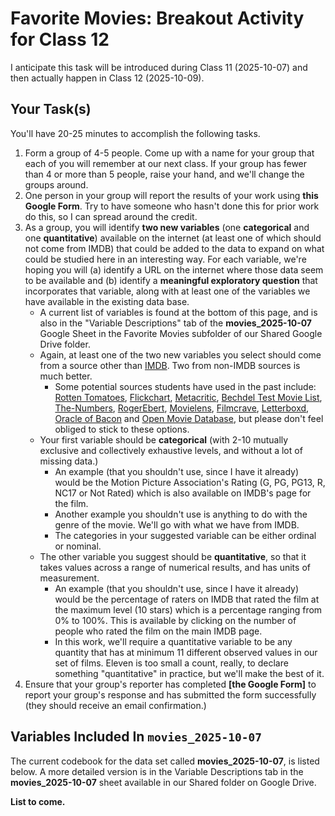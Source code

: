 # Favorite Movies: Breakout Activity for Class 12

I anticipate this task will be introduced during Class 11 (2025-10-07) and then actually happen in Class 12 (2025-10-09).

## Your Task(s)

You'll have 20-25 minutes to accomplish the following tasks.

1. Form a group of 4-5 people. Come up with a name for your group that each of you will remember at our next class. If your group has fewer than 4 or more than 5 people, raise your hand, and we'll change the groups around.
2. One person in your group will report the results of your work using **this Google Form**. Try to have someone who hasn't done this for prior work do this, so I can spread around the credit.
3. As a group, you will identify **two new variables** (one **categorical** and one **quantitative**) available on the internet (at least one of which should not come from IMDB) that could be added to the data to expand on what could be studied here in an interesting way. For each variable, we're hoping you will (a) identify a URL on the internet where those data seem to be available and (b) identify a **meaningful exploratory question** that incorporates that variable, along with at least one of the variables we have available in the existing data base. 
    - A current list of variables is found at the bottom of this page, and is also in the "Variable Descriptions" tab of the **movies_2025-10-07** Google Sheet in the Favorite Movies subfolder of our Shared Google Drive folder.
    - Again, at least one of the two new variables you select should come from a source other than [IMDB](https://www.imdb.com/). Two from non-IMDB sources is much better.
        - Some potential sources students have used in the past include: [Rotten Tomatoes](https://www.rottentomatoes.com/), [Flickchart](https://www.flickchart.com/), [Metacritic](https://www.metacritic.com/), [Bechdel Test Movie List](https://bechdeltest.com/), [The-Numbers](https://www.the-numbers.com/), [RogerEbert](https://www.rogerebert.com/), [Movielens](https://movielens.org/), [Filmcrave](https://www.filmcrave.com/), [Letterboxd](https://letterboxd.com/welcome/), [Oracle of Bacon](https://oracleofbacon.org/) and [Open Movie Database](https://omdbapi.com/), but please don't feel obliged to stick to these options.
    - Your first variable should be **categorical** (with 2-10 mutually exclusive and collectively exhaustive levels, and without a lot of missing data.) 
        - An example (that you shouldn't use, since I have it already) would be the Motion Picture Association's Rating (G, PG, PG13, R, NC17 or Not Rated) which is also available on IMDB's page for the film.
        - Another example you shouldn't use is anything to do with the genre of the movie. We'll go with what we have from IMDB.
        - The categories in your suggested variable can be either ordinal or nominal.
    - The other variable you suggest should be **quantitative**, so that it takes values across a range of numerical results, and has units of measurement. 
        - An example (that you shouldn't use, since I have it already) would be the percentage of raters on IMDB that rated the film at the maximum level (10 stars) which is a percentage ranging from 0% to 100%. This is available by clicking on the number of people who rated the film on the main IMDB page.
        - In this work, we'll require a quantitative variable to be any quantity that has at minimum 11 different observed values in our set of films. Eleven is too small a count, really, to declare something "quantitative" in practice, but we'll make the best of it.
4. Ensure that your group's reporter has completed **[the Google Form]** to report your group's response and has submitted the form successfully (they should receive an email confirmation.)

## Variables Included In `movies_2025-10-07`

The current codebook for the data set called **movies_2025-10-07**, is listed below. A more detailed version is in the Variable Descriptions tab in the **movies_2025-10-07** sheet available in our Shared folder on Google Drive.

**List to come.**
